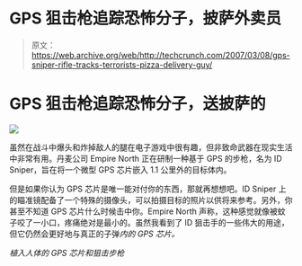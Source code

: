# GPS 狙击枪追踪恐怖分子，披萨外卖员

> 原文：<https://web.archive.org/web/http://techcrunch.com/2007/03/08/gps-sniper-rifle-tracks-terrorists-pizza-delivery-guy/>

# GPS 狙击枪追踪恐怖分子，送披萨的

![](img/083d28254b08f62442c53909a492cde0.png)

虽然在战斗中爆头和炸掉敌人的腿在电子游戏中很有趣，但非致命武器在现实生活中非常有用。丹麦公司 Empire North 正在研制一种基于 GPS 的步枪，名为 ID Sniper，旨在将一个微型 GPS 芯片嵌入 1.1 公里外的目标体内。

但是如果你认为 GPS 芯片是唯一能对付你的东西，那就再想想吧。ID Sniper 上的瞄准镜配备了一个特殊的摄像头，可以拍摄目标的照片以供将来参考。另外，你甚至不知道 GPS 芯片什么时候击中你。Empire North 声称，这种感觉就像被蚊子咬了一小口，疼痛绝对是最小的。虽然我看到了 ID 狙击手的一些伟大的用途，但它仍然会更好地与真正的子弹*内的 GPS 芯片。*

 *植入人体的 GPS 芯片和狙击步枪*